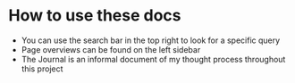 # How to use these docs

- You can use the search bar in the top right to look for a specific query
- Page overviews can be found on the left sidebar
- The Journal is an informal document of my thought process throughout this project